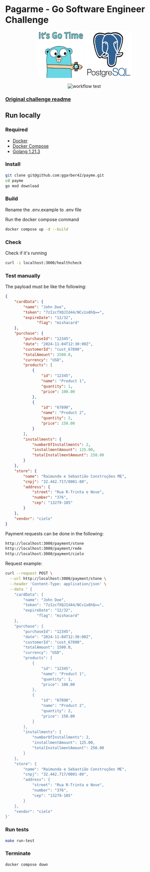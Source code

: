 # Pagarme - Go Software Engineer Challenge 

<p align="center">
	<img src="docs/images/gopher.png" alt="gopher image" width="150" height="150"/>
	<img src="docs/images/postgres.png" width="150" height="150"/>
</p>

<p align="center">
  <img src="https://github.com/chaordic/platform-catalog-db-writer/actions/workflows/golang-build-test.yaml/badge.svg" alt="workflow test">
</p>

### [Original challenge readme](https://website-name.com)


## Run locally

### Required

- [Docker](https://docs.docker.com/install/)
- [Docker Compose](https://docs.docker.com/compose/install/)
- [Golang 1.21.3](https://golang.org/doc/install)
  
### Install

```bash
git clone git@github.com:ggarber42/payme.git
cd payme
go mod download
```

### Build

Rename the .env.example to .env file

Run the docker compose command

```bash
docker compose up -d --build
```

### Check

Check if it's running

```bash
curl -i localhost:3000/healthcheck
```

### Test manually

The payload must be like the following:

```json
{
    "cardData": {
        "name": "John Doe",
        "token": "7zIzcfXQJId44/NCv1o8hQ==",
        "expireDate": "12/32",
			  "flag": "mishacard"
    },
    "purchase": {
        "purchaseId": "12345",
        "date": "2024-11-04T12:30:00Z",
        "customerId": "cust_67890",
        "totalAmount": 1500.0,
        "currency": "USD",
        "products": [
            {
                "id": "12345",
                "name": "Product 1",
                "quantity": 1,
                "price": 100.00
            },
            {
                "id": "67890",
                "name": "Product 2",
                "quantity": 2,
                "price": 150.00
            }
        ],
        "installments": {
            "numberOfInstallments": 2,
            "installmentAmount": 125.00,
            "totalInstallmentAmount": 250.00
        }
    },
    "store": {
        "name": "Raimunda e Sebastião Construções ME",
        "cnpj": "32.442.717/0001-80",
        "address": {
            "street": "Rua R-Trinta e Nove",
            "number": "376",
            "cep": "13279-105"
        }
    },
    "vendor": "cielo"
}
```

Payment requests can be done in the following:

```bash
http://localhost:3000/payment/stone
http://localhost:3000/payment/rede
http://localhost:3000/payment/cielo
```

Request example:

```bash
curl --request POST \
  --url http://localhost:3000/payment/stone \
  --header 'Content-Type: application/json' \
  --data ' {
    "cardData": {
        "name": "John Doe",
        "token": "7zIzcfXQJId44/NCv1o8hQ==",
        "expireDate": "12/32",
			  "flag": "mishacard"
    },
    "purchase": {
        "purchaseId": "12345",
        "date": "2024-11-04T12:30:00Z",
        "customerId": "cust_67890",
        "totalAmount": 1500.0,
        "currency": "USD",
        "products": [
            {
                "id": "12345",
                "name": "Product 1",
                "quantity": 1,
                "price": 100.00
            },
            {
                "id": "67890",
                "name": "Product 2",
                "quantity": 2,
                "price": 150.00
            }
        ],
        "installments": {
            "numberOfInstallments": 2,
            "installmentAmount": 125.00,
            "totalInstallmentAmount": 250.00
        }
    },
    "store": {
        "name": "Raimunda e Sebastião Construções ME",
        "cnpj": "32.442.717/0001-80",
        "address": {
            "street": "Rua R-Trinta e Nove",
            "number": "376",
            "cep": "13279-105"
        }
    },
    "vendor": "cielo"
}'
```

### Run tests

```bash
make run-test
```

### Terminate

```bash
docker compose down
```
